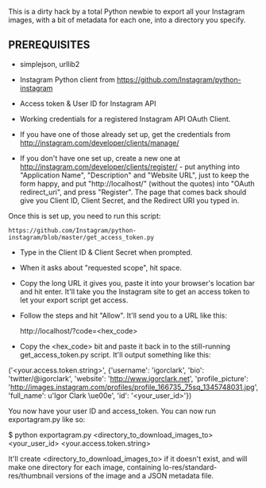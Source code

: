 This is a dirty hack by a total Python newbie to export all your Instagram images, with a bit of metadata for each one, into a directory you specify.

## PREREQUISITES

- simplejson, urllib2
- Instagram Python client from https://github.com/Instagram/python-instagram

- Access token & User ID for Instagram API
- Working credentials for a registered Instagram API OAuth Client.

- If you have one of those already set up, get the credentials from http://instagram.com/developer/clients/manage/
- If you don't have one set up, create a new one at http://instagram.com/developer/clients/register/ - put anything into "Application Name", "Description" and "Website URL", just to keep the form happy, and put "http://localhost/" (without the quotes) into "OAuth redirect_uri", and press "Register". The page that comes back should give you Client ID, Client Secret, and the Redirect URI you typed in.

Once this is set up, you need to run this script:

	https://github.com/Instagram/python-instagram/blob/master/get_access_token.py

- Type in the Client ID & Client Secret when prompted.
- When it asks about "requested scope", hit space.
- Copy the long URL it gives you, paste it into your browser's location bar and hit enter. It'll take you the Instagram site to get an access token to let your export script get access.
- Follow the steps and hit "Allow". It'll send you to a URL like this:

	http://localhost/?code=<hex_code>

- Copy the <hex_code> bit and paste it back in to the still-running get_access_token.py script. It'll output something like this:

('<your.access.token.string>', {'username': 'igorclark', 'bio': 'twitter/@igorclark', 'website': 'http://www.igorclark.net', 'profile_picture': 'http://images.instagram.com/profiles/profile_166735_75sq_1345748031.jpg',
 'full_name': u'Igor Clark \ue00e', 'id': '<your_user_id>'})

You now have your user ID and access_token. You can now run exportagram.py like so:

$ python exportagram.py <directory_to_download_images_to> <your_user_id> <your.access.token.string>

It'll create <directory_to_download_images_to> if it doesn't exist, and will make one directory for each image, containing lo-res/standard-res/thumbnail versions of the image and a JSON metadata file.
